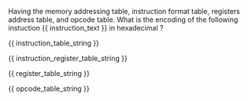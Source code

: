 Having the memory addressing table, instruction format table, registers address table, and opcode table. What is the encoding of the following instuction {{ instruction_text }} in hexadecimal ?

{{ instruction_table_string }}

{{ instruction_register_table_string }}

{{ register_table_string }}

{{ opcode_table_string }}